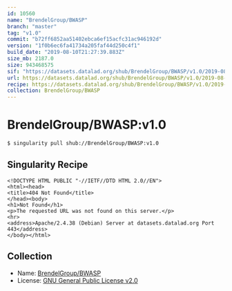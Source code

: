 ```yaml
---
id: 10560
name: "BrendelGroup/BWASP"
branch: "master"
tag: "v1.0"
commit: "b72ff6852aa51402ebca6ef15acfc31ac946192d"
version: "1f0b6ec6fa41734a205faf44d250c4f1"
build_date: "2019-08-10T21:27:39.883Z"
size_mb: 2187.0
size: 943468575
sif: "https://datasets.datalad.org/shub/BrendelGroup/BWASP/v1.0/2019-08-10-b72ff685-1f0b6ec6/1f0b6ec6fa41734a205faf44d250c4f1.sif"
url: https://datasets.datalad.org/shub/BrendelGroup/BWASP/v1.0/2019-08-10-b72ff685-1f0b6ec6/
recipe: https://datasets.datalad.org/shub/BrendelGroup/BWASP/v1.0/2019-08-10-b72ff685-1f0b6ec6/Singularity
collection: BrendelGroup/BWASP
---
```


# BrendelGroup/BWASP:v1.0

```bash
$ singularity pull shub://BrendelGroup/BWASP:v1.0
```

## Singularity Recipe

```singularity
<!DOCTYPE HTML PUBLIC "-//IETF//DTD HTML 2.0//EN">
<html><head>
<title>404 Not Found</title>
</head><body>
<h1>Not Found</h1>
<p>The requested URL was not found on this server.</p>
<hr>
<address>Apache/2.4.38 (Debian) Server at datasets.datalad.org Port 443</address>
</body></html>
```

## Collection

 - Name: [BrendelGroup/BWASP](https://github.com/BrendelGroup/BWASP)
 - License: [GNU General Public License v2.0](https://api.github.com/licenses/gpl-2.0)

